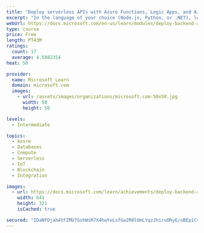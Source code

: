 ```yaml
---
title: "Deploy serverless APIs with Azure Functions, Logic Apps, and Azure SQL Database"
excerpt: "In the language of your choice (Node.js, Python, or .NET), learn how to deploy an Azure Function that adds real-time data to an Azure SQL Database and triggers an Azure Logic App for notifications, all with GitHub Actions for CI/CD."
webUrl: https://docs.microsoft.com/en-us/learn/modules/deploy-backend-apis/
type: course
price: Free
length: PT43M
ratings:
  count: 17
  average: 4.5882354
heat: 50

provider:
  name: Microsoft Learn
  domain: microsoft.com
  images:
    - url: /assets/images/organizations/microsoft.com-50x50.jpg
      width: 50
      height: 50

levels:
  - Intermediate

topics:
  - Azure
  - Databases
  - Compute
  - Serverless
  - IoT
  - Blockchain
  - Integration

images:
  - url: https://docs.microsoft.com/learn/achievements/deploy-backend-apis-social.png
    width: 641
    height: 321
    isCached: true

secured: "IDaNFDjah4tFZMU7GshWiR7X4hwYvLsfGa2R0lUmLYqzJhiruORyE/xBEpiCvBB6S+AXA3nue01vxuWGcS8FHXN4A83Ofomgnj8J0xuY1VfepVsELpFowpwyn1DNusNTHDCJzgi9Rh4qTG+rL0Q4UFneJiSEHL5cHUQS40BVLy5S8HbGdiacLXy5Me0d5rpuPtVNmr5NYJXhsnz5MqdQpY/QNQ3gmh6uNsVPKGN1jWUEATbgw27Rmjnc5kLZVm8rsRT/gUjza9J0K0EZJ6G/dXJfjQdIbrIyrUJza0AxqkIpzFApk7Lq7lIHrtzZdRL2SS68J7k5tWq6BqrePl+9PxaexVYdAgWD/uB0z7jiWWmFFb5qtlz1JyBSw9areodf0GY7CSsDpGcfxnpB0afvDqZWDUiBrmDSeRlxhbro9p0=;m/WwiQtqLQcQwYgH5fA1bg=="
---
```


